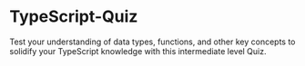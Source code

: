 # TypeScript-Quiz
Test your understanding of data types, functions, and other key concepts to solidify your TypeScript knowledge with this intermediate level Quiz.
